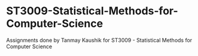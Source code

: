 # ST3009-Statistical-Methods-for-Computer-Science
Assignments done by Tanmay Kaushik for ST3009 - Statistical Methods for Computer Science
 
